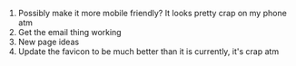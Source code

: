 1. Possibly make it more mobile friendly?  It looks pretty crap on my phone atm
2. Get the email thing working
3. New page ideas
4. Update the favicon to be much better than it is currently, it's crap atm

